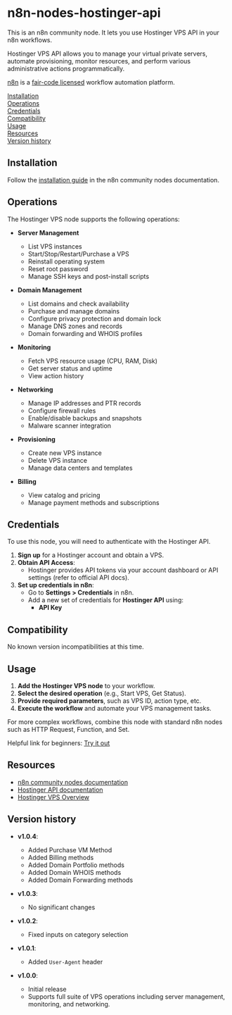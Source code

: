 # n8n-nodes-hostinger-api

This is an n8n community node. It lets you use Hostinger VPS API in your n8n workflows.

Hostinger VPS API allows you to manage your virtual private servers, automate provisioning, monitor resources, and perform various administrative actions programmatically.

[n8n](https://n8n.io/) is a [fair-code licensed](https://docs.n8n.io/reference/license/) workflow automation platform.

[Installation](#installation)  
[Operations](#operations)  
[Credentials](#credentials)  
[Compatibility](#compatibility)  
[Usage](#usage)  
[Resources](#resources)  
[Version history](#version-history)

## Installation

Follow the [installation guide](https://docs.n8n.io/integrations/community-nodes/installation/) in the n8n community nodes documentation.

## Operations

The Hostinger VPS node supports the following operations:

- **Server Management**
	- List VPS instances
	- Start/Stop/Restart/Purchase a VPS
	- Reinstall operating system
	- Reset root password
	- Manage SSH keys and post-install scripts

- **Domain Management**
	- List domains and check availability
	- Purchase and manage domains
	- Configure privacy protection and domain lock
	- Manage DNS zones and records
	- Domain forwarding and WHOIS profiles

- **Monitoring**
	- Fetch VPS resource usage (CPU, RAM, Disk)
	- Get server status and uptime
	- View action history

- **Networking**
	- Manage IP addresses and PTR records
	- Configure firewall rules
	- Enable/disable backups and snapshots
	- Malware scanner integration

- **Provisioning**
	- Create new VPS instance
	- Delete VPS instance
	- Manage data centers and templates

- **Billing**
	- View catalog and pricing
	- Manage payment methods and subscriptions

## Credentials

To use this node, you will need to authenticate with the Hostinger API.

1. **Sign up** for a Hostinger account and obtain a VPS.
2. **Obtain API Access**:
	- Hostinger provides API tokens via your account dashboard or API settings (refer to official API docs).
3. **Set up credentials in n8n**:
	- Go to **Settings > Credentials** in n8n.
	- Add a new set of credentials for **Hostinger API** using:
		- **API Key**

## Compatibility

No known version incompatibilities at this time.

## Usage

1. **Add the Hostinger VPS node** to your workflow.
2. **Select the desired operation** (e.g., Start VPS, Get Status).
3. **Provide required parameters**, such as VPS ID, action type, etc.
4. **Execute the workflow** and automate your VPS management tasks.

For more complex workflows, combine this node with standard n8n nodes such as HTTP Request, Function, and Set.

Helpful link for beginners: [Try it out](https://docs.n8n.io/try-it-out/)

## Resources

* [n8n community nodes documentation](https://docs.n8n.io/integrations/community-nodes/)
* [Hostinger API documentation](https://developers.hostinger.com/)
* [Hostinger VPS Overview](https://www.hostinger.com/vps-hosting)

## Version history

- **v1.0.4**:
	- Added Purchase VM Method
	- Added Billing methods
	- Added Domain Portfolio methods
	- Added Domain WHOIS methods
	- Added Domain Forwarding methods
	
- **v1.0.3**:
	- No significant changes
- **v1.0.2**:
	- Fixed inputs on category selection
- **v1.0.1**:
	- Added `User-Agent` header
- **v1.0.0**:
	- Initial release
	- Supports full suite of VPS operations including server management, monitoring, and networking.
